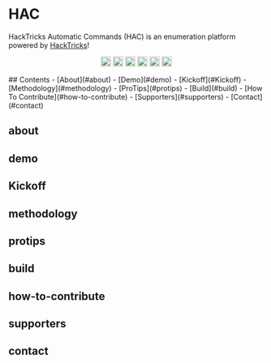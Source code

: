 # HAC
HackTricks Automatic Commands (HAC) is an enumeration platform powered by [HackTricks](https://book.hacktricks.xyz)! 
<p align="center">
  <a><img src="https://img.shields.io/badge/price-FREE-0098f7.svg" height="20"/></a>
  <a><img src="https://img.shields.io/github/license/mashape/apistatus.svg" height="20"/></a>
  <a><img src="https://img.shields.io/badge/OS-Kali-yellow.svg" height="20"/></a>
  <a><img src="https://img.shields.io/badge/python-3.7%2B-blue.svg" height="20"/></a>
  <a><img src="https://img.shields.io/badge/version-1.0.2-lightgrey.svg" height="20"/></a>
  <a href="https://twitter.com/intent/tweet?text=Automate%20the%20scanning%20and%20enumeration%20of%20machines%20while%20maintaining%20complete%20control%20over%20scans%20shot%20to%20targets.%20All%20the%20while%20applying%20the%20speed%20and%20convenience%20of%20tmux%21&url=https://github.com/CoolHandSquid/TmuxRecon&via=CoolHandSquid&hashtags=infosec,oscp,HackTheBox,kalilinux,pentesting"><img src="https://img.shields.io/twitter/url/http/shields.io.svg?style=social" alt="tweet" height="20"></a>
</p>
## Contents
  - [About](#about)
  - [Demo](#demo)
  - [Kickoff](#Kickoff)
  - [Methodology](#methodology)
  - [ProTips](#protips)
  - [Build](#build)
  - [How To Contribute](#how-to-contribute)
  - [Supporters](#supporters)
  - [Contact](#contact)

## about

## demo

## Kickoff

## methodology

## protips

## build

## how-to-contribute

## supporters

## contact
